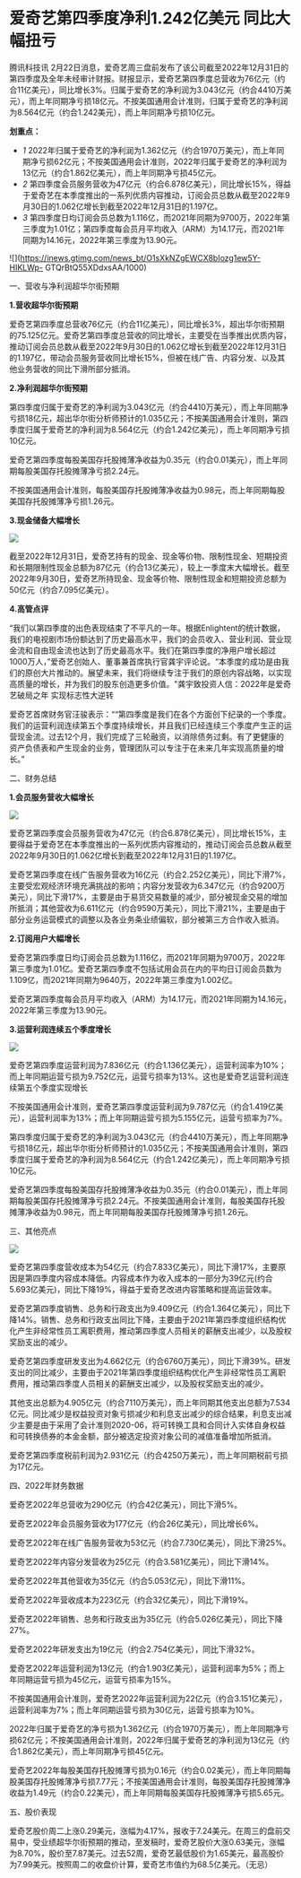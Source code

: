 # 爱奇艺第四季度净利1.242亿美元 同比大幅扭亏

腾讯科技讯
2月22日消息，爱奇艺周三盘前发布了该公司截至2022年12月31日的第四季度及全年未经审计财报。财报显示，爱奇艺第四季度总营收为76亿元（约合11亿美元），同比增长3%。归属于爱奇艺的净利润为3.043亿元（约合4410万美元），而上年同期净亏损18亿元。不按美国通用会计准则，归属于爱奇艺的净利润为8.564亿元（约合1.242美元），而上年同期净亏损10亿元。

**划重点：**

  * _1_ 2022年归属于爱奇艺的净利润为1.362亿元（约合1970万美元），而上年同期净亏损62亿元；不按美国通用会计准则，2022年归属于爱奇艺的净利润为13亿元（约合1.862亿美元），而上年同期净亏损45亿元。
  * _2_ 第四季度会员服务营收为47亿元（约合6.878亿美元），同比增长15%，得益于爱奇艺在本季度推出的一系列优质内容推动，订阅会员总数从截至2022年9月30日的1.062亿增长到截至2022年12月31日的1.197亿。
  * _3_ 第四季度日均订阅会员总数为1.116亿，而2021年同期为9700万，2022年第三季度为1.01亿；第四季度每会员月平均收入（ARM）为14.17元，而2021年同期为14.16元，2022年第三季度为13.90元。

![](https://inews.gtimg.com/news_bt/O1sXkNZgEWCX8bIozg1ew5Y-HIKLWp-
GTQrBtQ55XDdxsAA/1000)

一、营收与净利润超华尔街预期

**1.营收超华尔街预期**

爱奇艺第四季度总营收76亿元（约合11亿美元），同比增长3%，超出华尔街预期的75.125亿元。爱奇艺第四季度总营收的同比增长，主要受在当季推出优质内容，推动订阅会员总数从截至2022年9月30日的1.062亿增长到截至2022年12月31日的1.197亿，带动会员服务营收同比增长15%，但被在线广告、内容分发、以及其他业务营收的同比下滑所部分抵消。

**2.净利润超华尔街预期**

第四季度归属于爱奇艺的净利润为3.043亿元（约合4410万美元），而上年同期净亏损18亿元，超出华尔街分析师预计的1.035亿元；不按美国通用会计准则，第四季度归属于爱奇艺的净利润为8.564亿元（约合1.242亿美元），而上年同期净亏损10亿元。

爱奇艺第四季度每股美国存托股摊薄净收益为0.35元（约合0.01美元），而上年同期每股美国存托股摊薄净亏损2.24元。

不按美国通用会计准则，每股美国存托股摊薄净收益为0.98元，而上年同期每股美国存托股摊薄净亏损1.26元。

**3.现金储备大幅增长**

![](https://inews.gtimg.com/news_bt/OW39XNIsuUh1ywvo4lJ0o3-VCWgVaETtEIE3mnp9Ir06wAA/1000)

截至2022年12月31日，爱奇艺持有的现金、现金等价物、限制性现金、短期投资和长期限制性现金总额为87亿元（约合13亿美元），较上一季度末大幅增长。截至2022年9月30日，爱奇艺所持现金、现金等价物、限制性现金和短期投资总额为50亿元（约合7.095亿美元）。

**4.高管点评**

“我们以第四季度的出色表现结束了不平凡的一年。根据Enlightent的统计数据，我们的电视剧市场份额达到了历史最高水平，我们的会员收入、营业利润、营业现金流和自由现金流也达到了历史最高水平。我们在第四季度的净用户增长超过1000万人，”爱奇艺创始人、董事兼首席执行官龚宇评论说。“本季度的成功是由我们的原创大片推动的。展望未来，我们将继续专注于我们的原创内容战略，以实现高质量的增长，并为我们的股东创造更多价值。"龚宇致投资人信：2022年是爱奇艺破局之年
实现标志性大逆转

爱奇艺首席财务官汪骏表示：““第四季度是我们在各个方面创下纪录的一个季度。我们的运营利润连续第五个季度持续增长，并且我们已经连续三个季度产生正的运营现金流。过去12个月，我们完成了三轮融资，以消除债务过剩。有了更健康的资产负债表和产生现金的业务，管理团队可以专注于在未来几年实现高质量的增长。”

二、财务总结

**1.会员服务营收大幅增长**

![](https://inews.gtimg.com/news_bt/OG3AE6fFmD6-BUswqYCZjbRsd9qIO_xaU1il5oTI_CVowAA/1000)

爱奇艺第四季度会员服务营收为47亿元（约合6.878亿美元），同比增长15%，主要得益于爱奇艺在本季度推出的一系列优质内容推动的，推动订阅会员总数从截至2022年9月30日的1.062亿增长到截至2022年12月31日的1.197亿。

爱奇艺第四季度在线广告服务营收为16亿元（约合2.252亿美元），同比下滑7%，主要受宏观经济环境充满挑战的影响；内容分发营收为6.347亿元（约合9200万美元），同比下滑17%，主要是由于易货交易数量的减少，部分被现金交易的增加所抵消；其他营收为6.611亿元（约合9590万美元），同比下滑21%，主要是由于部分业务运营模式的调整以及各业务条业绩偏软，部分被第三方合作收入抵消。

**2.订阅用户大幅增长**

爱奇艺第四季度日均订阅会员总数为1.116亿，而2021年同期为9700万，2022年第三季度为1.01亿。爱奇艺第四季度不包括试用会员在内的平均日订阅会员数为1.109亿，而2021年同期为9640万，2022年第三季度为1.002亿。

爱奇艺第四季度每会员月平均收入（ARM）为14.17元，而2021年同期为14.16元，2022年第三季度为13.90元。

**3.运营利润连续五个季度增长**

![](https://inews.gtimg.com/news_bt/OsB0gmpFbQIWTJaaqSyIkpE_LTnZP5Mu7_4D4gZdLyFGUAA/1000)

爱奇艺第四季度运营利润为7.836亿元（约合1.136亿美元），运营利润率为10%；而上年同期运营亏损为9.752亿元，运营亏损率为13%。这也是爱奇艺运营利润连续第五个季度实现增长

不按美国通用会计准则，爱奇艺第四季度运营利润为9.787亿元（约合1.419亿美元），运营利润率为13%；而上年同期运营亏损为5.155亿元，运营亏损率为7%。

第四季度归属于爱奇艺的净利润为3.043亿元（约合4410万美元），而上年同期净亏损18亿元，超出华尔街分析师预计的1.035亿元；不按美国通用会计准则，第四季度归属于爱奇艺的净利润为8.564亿元（约合1.242亿美元），而上年同期净亏损10亿元。

爱奇艺第四季度每股美国存托股摊薄净收益为0.35元（约合0.01美元），而上年同期每股美国存托股摊薄净亏损2.24元。不按美国通用会计准则，每股美国存托股摊薄净收益为0.98元，而上年同期每股美国存托股摊薄净亏损1.26元。

三、其他亮点

![](https://inews.gtimg.com/news_bt/OZKtgVBqFXHza1INKwoAyAcFEN1bJ7BEnjTUxTpJMUdqsAA/1000)

爱奇艺第四季度营收成本为54亿元（约合7.833亿美元），同比下滑17%，主要原因是第四季度内容成本降低。内容成本作为收入成本的一部分为39亿元(约合5.693亿美元)，同比下降19%，得益于爱奇艺改进内容策略和提高运营效率。

爱奇艺第四季度销售、总务和行政支出为9.409亿元（约合1.364亿美元），同比下降14%。销售、总务和行政支出同比下降，主要由于2021年第四季度组织结构优化产生非经常性员工离职费用，推动第四季度人员相关的薪酬支出减少，以及股权奖励支出的减少。

爱奇艺第四季度研发支出为4.662亿元（约合6760万美元），同比下滑39%。研发支出的同比减少，主要由于2021年第四季度组织结构优化产生非经常性员工离职费用，推动第四季度人员相关的薪酬支出减少，以及股权奖励支出的减少。

其他支出总额为4.905亿元（约合7110万美元），而上年同期其他支出总额为7.534亿元。同比减少是权益投资对象亏损减少和利息支出减少的综合结果，利息支出减少主要是由于采用了会计准则2020-06，将可转换工具和合同计入实体自身权益和可转换债券的本金金额，部分被选定投资对象公司的减值准备增加所抵消。

爱奇艺第四季度税前利润为2.931亿元（约合4250万美元），而上年同期税前亏损为17亿元。

四、2022年财务数据

爱奇艺2022年总营收为290亿元（约合42亿美元），同比下滑5%。

爱奇艺2022年会员服务营收为177亿元（约合26亿美元），同比增长6%。

爱奇艺2022年在线广告服务营收为53亿元（约合7.730亿美元），同比下滑25%。

爱奇艺2022年内容分发营收为25亿元（约合3.581亿美元），同比下滑14%。

爱奇艺2022年其他营收为35亿元（约合5.053亿元），同比下滑11%。

爱奇艺2022年营收成本为223亿元（约合32亿美元），同比下滑19%。

爱奇艺2022年销售、总务和行政支出为35亿元（约合5.026亿美元），同比下降27%。

爱奇艺2022年研发支出为19亿元（约合2.754亿美元），同比下滑32%。

爱奇艺2022年运营利润为13亿元（约合1.903亿美元），运营利润率为5%；而上年同期运营亏损为45亿元，运营亏损率为15%。

不按美国通用会计准则，爱奇艺2022年运营利润为22亿元（约合3.151亿美元），运营利润率为7%；而上年同期运营亏损为30亿元，运营亏损率为10%。

2022年归属于爱奇艺的净亏损为1.362亿元（约合1970万美元），而上年同期净亏损62亿元；不按美国通用会计准则，2022年归属于爱奇艺的净利润为13亿元（约合1.862亿美元），而上年同期净亏损45亿元。

爱奇艺2022年每股美国存托股摊薄亏损为0.16元（约合0.02美元），而上年同期每股美国存托股摊薄净亏损7.77元；不按美国通用会计准则，每股美国存托股摊薄净收益为1.49元（约合0.22美元），而上年同期每股美国存托股摊薄净亏损5.65元。

五、股价表现

爱奇艺股价周二上涨0.29美元，涨幅为4.17%，报收于7.24美元。在周三的盘前交易中，受业绩超华尔街预期的推动，至发稿时，爱奇艺股价大涨0.63美元，涨幅为8.70%，股价至7.87美元。过去52周，爱奇艺最低股价为1.65美元，最高股价为7.99美元。按照周二的收盘价计算，爱奇艺市值约为68.5亿美元。（无忌）


